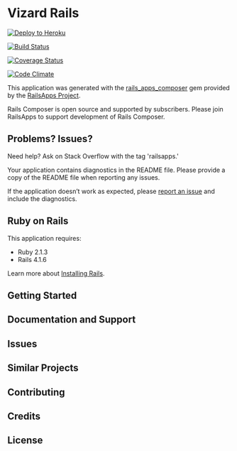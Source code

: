 Vizard Rails
================

[![Deploy to Heroku](https://www.herokucdn.com/deploy/button.png)](https://heroku.com/deploy)

[![Build Status](https://travis-ci.org/ciudadanointeligente/vizard.svg?branch=travis)](https://travis-ci.org/ciudadanointeligente/vizard)

[![Coverage Status](https://coveralls.io/repos/ciudadanointeligente/vizard/badge.png)](https://coveralls.io/r/ciudadanointeligente/vizard)

[![Code Climate](https://codeclimate.com/github/ciudadanointeligente/vizard/badges/gpa.svg)](https://codeclimate.com/github/ciudadanointeligente/vizard)

This application was generated with the [rails_apps_composer](https://github.com/RailsApps/rails_apps_composer) gem
provided by the [RailsApps Project](http://railsapps.github.io/).

Rails Composer is open source and supported by subscribers. Please join RailsApps to support development of Rails Composer.

Problems? Issues?
-----------

Need help? Ask on Stack Overflow with the tag 'railsapps.'

Your application contains diagnostics in the README file. Please provide a copy of the README file when reporting any issues.

If the application doesn’t work as expected, please [report an issue](https://github.com/RailsApps/rails_apps_composer/issues)
and include the diagnostics.

Ruby on Rails
-------------

This application requires:

- Ruby 2.1.3
- Rails 4.1.6

Learn more about [Installing Rails](http://railsapps.github.io/installing-rails.html).

Getting Started
---------------

Documentation and Support
-------------------------

Issues
-------------

Similar Projects
----------------

Contributing
------------

Credits
-------

License
-------
